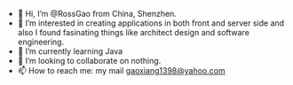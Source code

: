 - 👋 Hi, I’m @RossGao from China, Shenzhen.
- 👀 I’m interested in creating applications in both front and server side and also I found fasinating things like architect design and software engineering.
- 🌱 I’m currently learning Java
- 💞️ I’m looking to collaborate on nothing.
- 📫 How to reach me: my mail gaoxiang1398@yahoo.com

<!---
RossGao/RossGao is a ✨ special ✨ repository because its `README.md` (this file) appears on your GitHub profile.
You can click the Preview link to take a look at your changes.
--->
